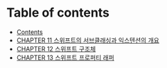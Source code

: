 # Table of contents

* [Contents](README.md)
* [CHAPTER 11 스위프트의 서브클래싱과 익스텐션의 개요](chapter-11.md)
* [CHAPTER 12 스위프트 구조체](chapter-12.md)
* [CHAPTER 13 스위프트 프로퍼티 래퍼](chapter-13.md)
